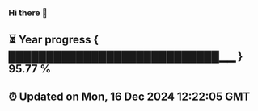 ### Hi there 👋
⏳ Year progress { ████████████████████████████▁▁ } 95.77 %
---
⏰ Updated on Mon, 16 Dec 2024 12:22:05 GMT
---
